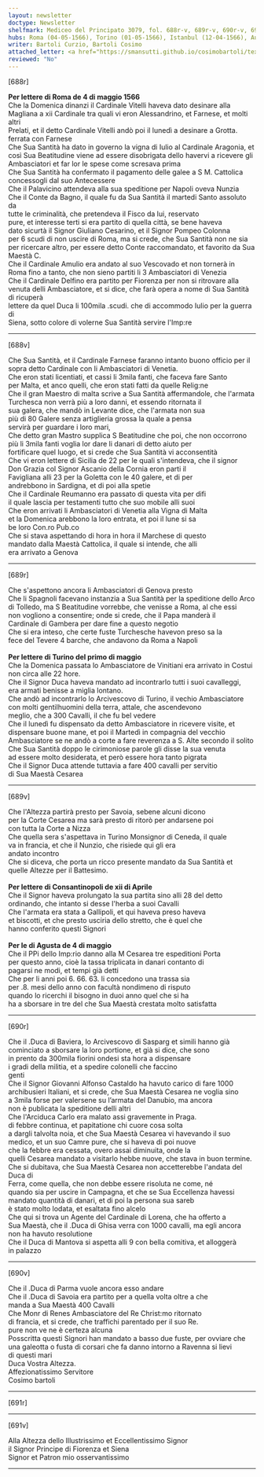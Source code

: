 ```yaml
---
layout: newsletter
doctype: Newsletter
shelfmark: Mediceo del Principato 3079, fol. 688r-v, 689r-v, 690r-v, 691r-v
hubs: Roma (04-05-1566), Torino (01-05-1566), Istanbul (12-04-1566), Augsburg (04-05-1566)
writer: Bartoli Curzio, Bartoli Cosimo
attached_letter: <a href="https://smansutti.github.io/cosimobartoli/texts/2978_026/">2978_026</a>
reviewed: "No"
---
```


[688r]  
  
  
<strong>Per lettere di Roma de 4 di maggio 1566</strong>  
Che la Domenica dinanzi il Cardinale Vitelli haveva dato desinare alla  
Magliana a xii Cardinale tra quali vi eron Alessandrino, et Farnese, et molti altri  
Prelati, et il detto Cardinale Vitelli andò poi il lunedì a desinare a Grotta.  
ferrata con Farnese  
Che Sua Santità ha dato in governo la vigna di Iulio al Cardinale Aragonia, et  
così Sua Beatitudine viene ad essere disobrigata dello havervi a ricevere gli  
Ambasciatori et far lor le spese come scresava prima  
Che Sua Santità ha confermato il pagamento delle galee a S M. Cattolica  
concessogli dal suo Antecessere  
Che il Palavicino attendeva alla sua speditione per Napoli oveva Nunzia  
Che il Conte da Bagno, il quale fu da Sua Santità il martedi Santo assoluto da  
tutte le criminalità, che pretendeva il Fisco da lui, reservato  
pure, et interesse terti si era partito di quella città, se bene haveva  
dato sicurtà il Signor Giuliano Cesarino, et il Signor Pompeo Colonna  
per 6 scudi di non uscire di Roma, ma si crede, che Sua Santità non ne sia  
per ricercare altro, per essere detto Conte raccomandato, et favorito da Sua Maestà C.  
Che il Cardinale Amulio era andato al suo Vescovado et non tornerà in  
Roma fino a tanto, che non sieno partiti li 3 Ambasciatori di Venezia  
Che il Cardinale Delfino era partito per Fiorenza per non si ritrovare alla  
venuta delli Ambasciatore, et si dice, che farà opera a nome di Sua Santità di ricuperà  
lettere da quel Duca li 100mila .scudi. che di accommodo Iulio per la guerra di  
Siena, sotto colore di volerne Sua Santità servire l'Imp:re  
  
---  

[688v]  
  
  
Che Sua Santità, et il Cardinale Farnese faranno intanto buono officio per il  
sopra detto Cardinale con li Ambasciatori di Venetia.  
Che eron stati licentiati, et cassi li 3mila fanti, che faceva fare Santo  
per Malta, et anco quelli, che eron stati fatti da quelle Relig:ne  
Che il gran Maestro di malta scrive a Sua Santità affermandole, che l'armata  
Turchesca non verrà più a loro danni, et essendo ritornata il  
sua galera, che mandò in Levante dice, che l'armata non sua  
più di 80 Galere senza artiglieria grossa la quale a pensa  
servirà per guardare i loro mari,  
Che detto gran Mastro supplica S Beatitudine che poi, che non occorrono  
più li 3mila fanti voglia lor dare li danari di detto aiuto per  
fortificare quel luogo, et si crede che Sua Santità vi acconsentità  
Che vi eron lettere di Sicilia de 22 per le quali s'intendeva, che il signor  
Don Grazia col Signor Ascanio della Cornia eron parti il  
Favigliana alli 23 per la Goletta con le 40 galere, et di per  
andrebbono in Sardigna, et di poi alla spetie  
Che il Cardinale Reumanno era passato di questa vita per difi  
il quale lascia per testamenti tutto che suo mobile alli suoi  
Che eron arrivati li Ambasciatori di Venetia alla Vigna di Malta  
et la Domenica arebbono la loro entrata, et poi il lune si sa  
be loro Con.ro Pub.co  
Che si stava aspettando di hora in hora il Marchese di questo  
mandato dalla Maestà Cattolica, il quale si intende, che alli  
era arrivato a Genova  
  
---  

[689r]  
  
  
Che s'aspettono ancora li Ambasciatori di Genova presto  
Che li Spagnoli facevano instanzia a Sua Santità per la speditione dello Arco  
di Tolledo, ma S Beatitudine vorrebbe, che venisse a Roma, al che essi  
non vogliono a consentire; onde si crede, che il Papa manderà il  
Cardinale di Gambera per dare fine a questo negotio  
Che si era inteso, che certe fuste Turchesche havevon preso sa la  
fece del Tevere 4 barche, che andavono da Roma a Napoli  
<br/><strong>Per lettere di Turino del primo di maggio</strong>  
Che la Domenica passata lo Ambasciatore de Vinitiani era arrivato in Costui  
non circa alle 22 hore.  
Che il Signor Duca haveva mandato ad incontrarlo tutti i suoi cavalleggi,  
era armati benisse a miglia lontano.  
Che andò ad incontrarlo lo Arcivescovo di Turino, il vechio Ambasciatore  
con molti gentilhuomini della terra, attale, che ascendevono  
meglio, che a 300 Cavalli, il che fu bel vedere  
Che il lunedì fu dispensato da detto Ambasciatore in ricevere visite, et  
dispensare buone mane, et poi il Martedì in compagnia del vecchio  
Ambasciatore se ne andò a corte a fare reverenza a S. Alte secondo il solito  
Che Sua Santità doppo le cirimoniose parole gli disse la sua venuta  
ad essere molto desiderata, et però essere hora tanto pigrata  
Che il Signor Duca attende tuttavia a fare 400 cavalli per servitio  
di Sua Maestà Cesarea  
  
---  

[689v]  
  
  
Che l'Altezza partirà presto per Savoia, sebene alcuni dicono  
per la Corte Cesarea ma sarà presto di ritorò per andarsene poi  
con tutta la Corte a Nizza  
Che quella sera s'aspettava in Turino Monsignor di Ceneda, il quale  
va in francia, et che il Nunzio, che risiede qui gli era  
andato incontro  
Che si diceva, che porta un ricco presente mandato da Sua Santità et  
quelle Altezze per il Battesimo.  
<br/><strong>Per lettere di Consantinopoli de xii di Aprile</strong>  
Che il Signor haveva prolungato la sua partita sino alli 28 del detto  
ordinando, che intanto si desse l'herba a suoi Cavalli  
Che l'armata era stata a Gallipoli, et qui haveva preso haveva  
et biscotti, et che presto usciria dello stretto, che è quel che  
hanno conferito questi Signori  
<br/><strong>Per le di Agusta de 4 di maggio</strong>  
Che il PPi dello Imp:rio danno alla M Cesarea tre espeditioni Porta  
per questo anno, cioè la tassa triplicata in danari contanto di  
pagarsi ne modi, et tempi già detti  
Che per li anni poi 6. 66. 63. li concedono una trassa sia  
per .8. mesi dello anno con facultà nondimeno di risputo  
quando lo ricerchi il bisogno in duoi anno quel che si ha  
ha a sborsare in tre del che Sua Maestà crestata molto satisfatta  
  
---  

[690r]  
  
  
Che il .Duca di Baviera, lo Arcivescovo di Sasparg et simili hanno già  
cominciato a sborsare la loro portione, et già si dice, che sono  
in prento da 300mila fiorini ondesi sta hora a dispensare  
i gradi della militia, et a spedire colonelli che faccino  
genti  
Che il Signor Giovanni Alfonso Castaldo ha havuto carico di fare 1000  
archibusieri Italiani, et si crede, che Sua Maestà Cesarea ne voglia sino  
a 3mila forse per valersene su l’armata del Danubio, ma ancora  
non è publicata la speditione delli altri  
Che l'Arciduca Carlo era malato assi gravemente in Praga.  
di febbre continua, et papitatione chi cuore cosa solta  
a dargli talvolta noia, et che Sua Maestà Cesarea vi havevando il suo  
medico, et un suo Camre pure, che si haveva di poi nuove  
che la febbre era cessata, overo assai diminuita, onde la  
quelli Cesarea mandato a visitarlo hebbe nuove, che stava in buon termine.  
Che si dubitava, che Sua Maestà Cesarea non accetterebbe l'andata del Duca di  
Ferra, come quella, che non debbe essere risoluta ne come, né  
quando sia per uscire in Campagna, et che se Sua Eccellenza havessi  
mandato quantità di danari, et di poi la persona sua sareb  
è stato molto lodata, et esaltata fino alcelo  
Che qui si trova un Agente del Cardinale di Lorena, che ha offerto a  
Sua Maestà, che il .Duca di Ghisa verra con 1000 cavalli, ma egli ancora  
non ha havuto resolutione  
Che il Duca di Mantova si aspetta alli 9 con bella comitiva, et alloggerà  
in palazzo  
  
---  

[690v]  
  
  
Che il .Duca di Parma vuole ancora esso andare  
Che il .Duca di Savoia era partito per a quella volta oltre a che  
manda a Sua Maestà 400 Cavalli  
Che Monr di Renes Ambasciatore del Re Christ:mo ritornato  
di francia, et si crede, che traffichi parentado per il suo Re.  
pure non ve ne è certeza alcuna  
Posscritta questi Signori han mandato a basso due fuste, per ovviare che  
una galeotta o fusta di corsari che fa danno intorno a Ravenna si lievi  
di questi mari  
Duca Vostra Altezza.  
Affezionatissimo Servitore  
Cosimo bartoli  
  
---  

[691r]  
  
  
  
---  

[691v]  
  
  
Alla Altezza dello Illustrissimo et Eccellentissimo Signor  
il Signor Principe di Fiorenza et Siena  
Signor et Patron mio osservantissimo  
  
---  

